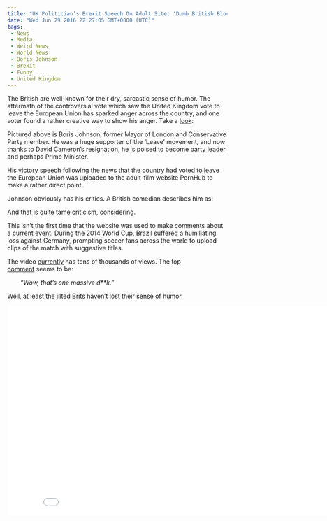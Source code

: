 ```yaml
---
title: "UK Politician’s Brexit Speech On Adult Site: ‘Dumb British Blond F**ks 15 Million People At Once’"
date: "Wed Jun 29 2016 22:27:05 GMT+0000 (UTC)"
tags: 
 - News
 - Media
 - Weird News
 - World News
 - Boris Johnson
 - Brexit
 - Funny
 - United Kingdom
---
```

<p>The British are well-known for their dry, sarcastic sense of humor. The aftermath of the controversial&#xA0;vote which saw the United Kingdom vote to leave the European Union has sparked anger across the country, and one voter found a rather creative way to show his anger. Take a <a href="http://www.digitalspy.com/tech/internet/news/a799463/boris-johnson-brexit-speech-makes-way-onto-pornhub/" onclick="__gaTracker(&apos;send&apos;, &apos;event&apos;, &apos;outbound-article&apos;, &apos;http://www.digitalspy.com/tech/internet/news/a799463/boris-johnson-brexit-speech-makes-way-onto-pornhub/&apos;, &apos;look&apos;);" target="_blank">look</a>:</p><p>Pictured above is Boris Johnson, former Mayor of London and Conservative Party member. He was a huge supporter of the &#x2018;Leave&#x2019; movement, and now thanks to David Cameron&#x2019;s resignation, he is poised to become party leader and perhaps Prime Minister.</p><p>His victory speech following the news that the country had voted to leave the European Union was uploaded to the adult-film website PornHub to make a rather direct point.</p><p>Johnson obviously has his critics. A British comedian describes him as:</p><p><script async src="//platform.twitter.com/widgets.js" charset="utf-8"></script></p><p>And that is quite tame criticism, considering.</p><p>This isn&#x2019;t the first time that the website was used to make comments about a <a href="http://www.cnet.com/news/pornhub-brexit-boris-johnson/" onclick="__gaTracker(&apos;send&apos;, &apos;event&apos;, &apos;outbound-article&apos;, &apos;http://www.cnet.com/news/pornhub-brexit-boris-johnson/&apos;, &apos;current event&apos;);" target="_blank">current event</a>. During the 2014 World Cup, Brazil suffered a humiliating loss against Germany, prompting soccer fans across the world to upload clips of the match&#xA0;with suggestive titles.</p><p>The video <a href="http://www.cnet.com/news/pornhub-brexit-boris-johnson/" onclick="__gaTracker(&apos;send&apos;, &apos;event&apos;, &apos;outbound-article&apos;, &apos;http://www.cnet.com/news/pornhub-brexit-boris-johnson/&apos;, &apos;currently&apos;);" target="_blank">currently</a> has tens of thousands of views. The top <a href="http://www.cnet.com/news/pornhub-brexit-boris-johnson/" onclick="__gaTracker(&apos;send&apos;, &apos;event&apos;, &apos;outbound-article&apos;, &apos;http://www.cnet.com/news/pornhub-brexit-boris-johnson/&apos;, &apos;comment&apos;);">comment</a>&#xA0;seems to be:</p><p style="padding-left: 30px;"><em>&#x201C;Wow, that&#x2019;s one massive d**k.&#x201D;</em></p><p>Well, at least the jilted Brits haven&#x2019;t lost their sense of humor.</p><p><iframe width="853" height="480" src="//www.youtube.com/embed/-QN1jbvKZDw" frameborder="0" allowfullscreen></iframe></p>